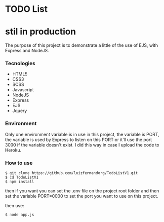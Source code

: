 # TODO List

# stil in production

The purpose of this project is to demonstrate a little of the use of EJS, with Express and NodeJS.

### Tecnologies
- HTML5
- CSS3
- SCSS
- Javascript
- NodeJS
- Express
- EJS
- Jquery

### Environment

Only one environment variable is in use in this project,
the variable is PORT, the variable is used by Express to listen on this PORT or it'll use the port 3000 if the variable doesn't exist. I did this way in case I upload the code to Heroku.

### How to use
````
$ git clone https://github.com/luizfernandorg/TodoListV1.git
$ cd TodoListV1
$ npm install
````

then if you want you can set the .env file on the project root folder and then set the variable PORT=0000 to set the port you want to use on this project.

then use:
````
$ node app.js
````